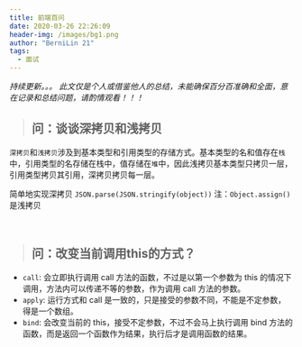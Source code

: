 ```yaml
---
title: 前端百问
date: 2020-03-26 22:26:09
header-img: /images/bg1.png
author: "BerniLin 21"
tags:
  - 面试
---
```

*持续更新。。。*
*此文仅是个人或借鉴他人的总结，未能确保百分百准确和全面，意在记录和总结问题，请酌情观看！！！*

> ## 问：谈谈深拷贝和浅拷贝

`深拷贝`和`浅拷贝`涉及到基本类型和引用类型的存储方式。基本类型的名和值存在`栈`中，引用类型的名存储在栈中，值存储在`堆`中，因此浅拷贝基本类型只拷贝一层，引用类型拷贝其引用，深拷贝拷贝每一层。

简单地实现深拷贝 `JSON.parse(JSON.stringify(object))`
注：`Object.assign()` 是浅拷贝

<br/>

> ## 问：改变当前调用this的方式？

 - `call`: 会立即执行调用 call 方法的函数，不过是以第一个参数为 this 的情况下调用，方法内可以传递不等的参数，作为调用 call 方法的参数。
 - `apply`: 运行方式和 call 是一致的，只是接受的参数不同，不能是不定参数，得是一个数组。
 - `bind`: 会改变当前的 this，接受不定参数，不过不会马上执行调用 bind 方法的函数，而是返回一个函数作为结果，执行后才是调用函数的结果。
